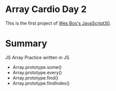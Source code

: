 # Array Cardio Day 2

This is the first project of [Wes Bos's JavaScript30](https://javascript30.com/).  

# Summary

JS Array Practice written in JS.  
- Array.prototype.some()
- Array.prototype.every()
- Array.prototype.find()
- Array.prototype.findIndex()
